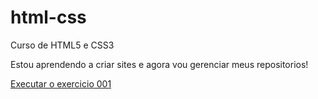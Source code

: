 # html-css
 Curso de HTML5 e CSS3

 Estou aprendendo a criar sites e agora vou gerenciar meus repositorios!

 <a href="https://diegovieiradv.github.io/html-css/exercicios/ex001/index.html">Executar o exercicio 001</a>